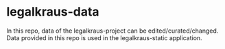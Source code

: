 # legalkraus-data

In this repo, data of the legalkraus-project can be edited/curated/changed. Data provided in this repo is used in the legalkraus-static application.